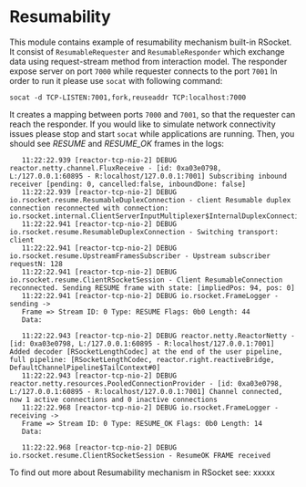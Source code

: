 # Resumability

This module contains example of resumability mechanism built-in RSocket. 
It consist of `ResumableRequester` and `ResumableResponder` which exchange data using
request-stream method from interaction model. The responder expose server on port `7000` 
while requester connects to the port `7001`
In order to run it please use `socat` with following command:

`socat -d TCP-LISTEN:7001,fork,reuseaddr TCP:localhost:7000`

It creates a mapping between ports `7000` and `7001`, so that the requester can reach the responder. 
If you would like to simulate network connectivity issues please stop and start `socat` while applications are running.
Then, you should see *RESUME* and *RESUME_OK* frames in the logs:

```11:22:06.932 [parallel-6] DEBUG io.rsocket.resume.ClientRSocketSession - Retrying with: ExponentialBackoffResumeStrategy{next=PT8S, firstBackoff=PT1S, maxBackoff=PT16S, factor=2}
   11:22:22.939 [reactor-tcp-nio-2] DEBUG reactor.netty.channel.FluxReceive - [id: 0xa03e0798, L:/127.0.0.1:60895 - R:localhost/127.0.0.1:7001] Subscribing inbound receiver [pending: 0, cancelled:false, inboundDone: false]
   11:22:22.939 [reactor-tcp-nio-2] DEBUG io.rsocket.resume.ResumableDuplexConnection - client Resumable duplex connection reconnected with connection: io.rsocket.internal.ClientServerInputMultiplexer$InternalDuplexConnection@60ef1f7e
   11:22:22.941 [reactor-tcp-nio-2] DEBUG io.rsocket.resume.ResumableDuplexConnection - Switching transport: client
   11:22:22.941 [reactor-tcp-nio-2] DEBUG io.rsocket.resume.UpstreamFramesSubscriber - Upstream subscriber requestN: 128
   11:22:22.941 [reactor-tcp-nio-2] DEBUG io.rsocket.resume.ClientRSocketSession - Client ResumableConnection reconnected. Sending RESUME frame with state: [impliedPos: 94, pos: 0]
   11:22:22.941 [reactor-tcp-nio-2] DEBUG io.rsocket.FrameLogger - sending -> 
   Frame => Stream ID: 0 Type: RESUME Flags: 0b0 Length: 44
   Data:
   
   11:22:22.943 [reactor-tcp-nio-2] DEBUG reactor.netty.ReactorNetty - [id: 0xa03e0798, L:/127.0.0.1:60895 - R:localhost/127.0.0.1:7001] Added decoder [RSocketLengthCodec] at the end of the user pipeline, full pipeline: [RSocketLengthCodec, reactor.right.reactiveBridge, DefaultChannelPipeline$TailContext#0]
   11:22:22.943 [reactor-tcp-nio-2] DEBUG reactor.netty.resources.PooledConnectionProvider - [id: 0xa03e0798, L:/127.0.0.1:60895 - R:localhost/127.0.0.1:7001] Channel connected, now 1 active connections and 0 inactive connections
   11:22:22.968 [reactor-tcp-nio-2] DEBUG io.rsocket.FrameLogger - receiving -> 
   Frame => Stream ID: 0 Type: RESUME_OK Flags: 0b0 Length: 14
   Data:
   
   11:22:22.968 [reactor-tcp-nio-2] DEBUG io.rsocket.resume.ClientRSocketSession - ResumeOK FRAME received
```


To find out more about Resumability mechanism in RSocket see: xxxxx
